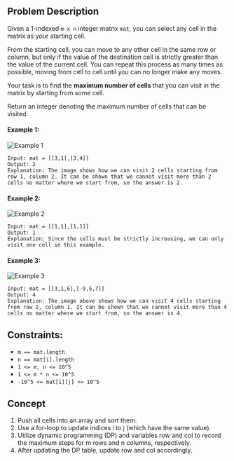 ## Problem Description

Given a 1-indexed `m x n` integer matrix `mat`, you can select any cell in the matrix as your starting cell.

From the starting cell, you can move to any other cell in the same row or column, but only if the value of the destination cell is strictly greater than the value of the current cell. You can repeat this process as many times as possible, moving from cell to cell until you can no longer make any moves.

Your task is to find the **maximum number of cells** that you can visit in the matrix by starting from some cell.

Return an integer denoting the maximum number of cells that can be visited.

#### Example 1:

![Example 1](https://assets.leetcode.com/uploads/2023/04/23/diag1drawio.png)
```plaintext
Input: mat = [[3,1],[3,4]]
Output: 2
Explanation: The image shows how we can visit 2 cells starting from row 1, column 2. It can be shown that we cannot visit more than 2 cells no matter where we start from, so the answer is 2. 
```

#### Example 2:

![Example 2](https://assets.leetcode.com/uploads/2023/04/23/diag3drawio.png)
```plaintext
Input: mat = [[1,1],[1,1]]
Output: 1
Explanation: Since the cells must be strictly increasing, we can only visit one cell in this example. 
```

#### Example 3:
![Example 3](https://assets.leetcode.com/uploads/2023/04/23/diag4drawio.png)
```plaintext
Input: mat = [[3,1,6],[-9,5,7]]
Output: 4
Explanation: The image above shows how we can visit 4 cells starting from row 2, column 1. It can be shown that we cannot visit more than 4 cells no matter where we start from, so the answer is 4. 
```

## Constraints:

- `m == mat.length`
- `n == mat[i].length`
- `1 <= m, n <= 10^5`
- `1 <= m * n <= 10^5`
- `-10^5 <= mat[i][j] <= 10^5`

## Concept
1. Push all cells into an array and sort them.
2. Use a for-loop to update indices i to j (which have the same value).
3. Utilize dynamic programming (DP) and variables row and col to record the maximum steps for m rows and n columns, respectively.
4. After updating the DP table, update row and col accordingly.
